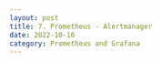 ```yaml
---
layout: post
title: 7. Prometheus - Alertmanager
date: 2022-10-16
category: Prometheus and Grafana 
---
```

